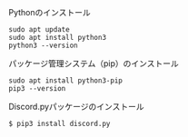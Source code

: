 Pythonのインストール
```
sudo apt update 
sudo apt install python3
python3 --version
```

パッケージ管理システム（pip）のインストール
```
sudo apt install python3-pip
pip3 --version
```

Discord.pyパッケージのインストール
```
$ pip3 install discord.py
```

